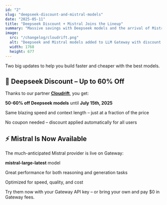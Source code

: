 ```yaml
---
id: "2"
slug: "deepseek-discount-and-mistral-models"
date: "2025-05-11"
title: "Deepseek Discount + Mistral Joins the Lineup"
summary: "Massive savings with Deepseek models and the arrival of Mistral models for all users. Discover new performance benchmarks at lower costs."
image:
  src: "/changelog/cloudrift.png"
  alt: "Deepseek and Mistral models added to LLM Gateway with discount banner"
  width: 1768
  height: 677
---
```


Two big updates to help you build faster and cheaper with the best models.

## 💸 Deepseek Discount – Up to 60% Off

Thanks to our partner [**Cloudrift**](https://llmgateway.io/providers/cloudrift), you get:

**50-60% off Deepseek models** until **July 15th, 2025**

Same blazing speed and context length – just at a fraction of the price

No coupon needed – discount applied automatically for all users

## ⚡️ Mistral Is Now Available

The much-anticipated Mistral provider is live on Gateway:

**mistral-large-latest** model

Great performance for both reasoning and generation tasks

Optimized for speed, quality, and cost

Try them now with your Gateway API key – or bring your own and pay $0 in Gateway fees.

